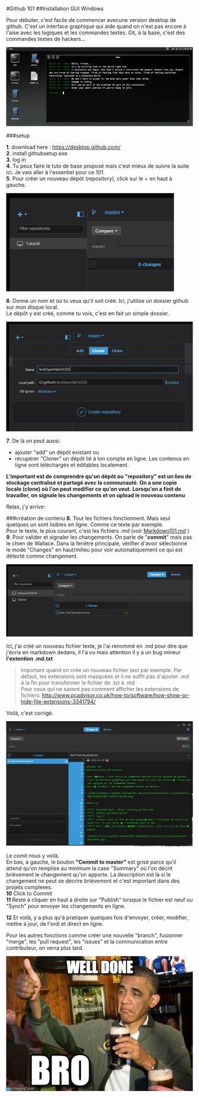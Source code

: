 #Github 101
##Installation GUI Windows

Pour débuter, c'est facile de commencer avecune version desktop de github. C'est un interface graphique qui aide quand on n'est pas encore à l'aise avec les logiques et les commandes textes.
Git, à la base, c'est des commandes textes de hackers... 

![mrRobot](https://github.com/openfab-lab/github-introduction-ws/blob/master/img/1%20GhqLwBX-Y9p7Q2I-WuriQw.png)

###setup

**1**. download here : https://desktop.github.com/   
**2**. install githubsetup.exe   
**3**. log in   
**4**. Tu peux faire le tuto de base proposé mais c'est mieux de suivre la suite ici. Je vais aller à l'essentiel pour ce 101.   
**5**. Pour créer un nouveau dépôt (repository), click sur le + en haut à gauche.   

![step1](https://github.com/openfab-lab/github-introduction-ws/blob/master/img/Git01.jpg)

**6**. Donne un nom et où tu veux qu'il soit créé. Ici, j'utilise un dossier github sur mon disque local.   
Le dépôt y est créé, comme tu vois, c'est en fait un simple dossier.

![step2](https://github.com/openfab-lab/github-introduction-ws/blob/master/img/Git02.jpg)

**7**. De là on peut aussi: 
- ajouter "add" un dépôt existant ou 
- récupérer "Cloner" un dépôt lié à ton compte en ligne. Les contenus en ligne sont téléchargés et éditables localement.

**L'important est de comprendre qu'un dépôt ou "repository" est un lieu de stockage centralisé et partagé avec la communauté.
On a une copie locale (clone) où l'on peut modifier ce qu'on veut. Lorsqu'on a finit de travailler, on signale les changements et on upload le nouveau contenu**    

Relax, j'y arrive:

###création de contenu
**8**. Tout les fichiers fonctionnent. Mais seul quelques un sont lisibles en ligne. Comme ce texte par exemple.   
Pour le texte, le plus courant, c'est les fichiers .md (voir [Markdown101.md](https://github.com/openfab-lab/github-introduction-ws/blob/master/Markdown101.md) )
**9**. Pour valider et signaler les changements. On parle de "**commit**" mais pas le chien de Wallace. 
Dans la fenêtre principale, vérifier d'avoir sélectionné le mode "Changes" en haut/milieu pour voir automatiquement ce qui est détecté comme changement.   

![step3](https://github.com/openfab-lab/github-introduction-ws/blob/master/img/Git03.jpg)

Ici, j'ai créé un nouveau fichier texte, je l'ai renommé en .md pour dire que j'écris en markdown dedans, il l'a vu mais attention il y a un bug mineur **l'extention .md.txt**

>Important quand on crée un nouveau fichier text par exemple. Par défaut, les extensions sont masquées et il ne suffit pas d'ajouter .md à la fin pour transformer le fichier de .txt à .md  
>Pour ceux qui ne savent pas comment afficher les extensions de fichiers:
>http://www.pcadvisor.co.uk/how-to/software/how-show-or-hide-file-extensions-3341794/

Voilà, c'est corrigé. 

![step4](https://github.com/openfab-lab/github-introduction-ws/blob/master/img/Git04.jpg)

Le comit nous y voilà.   
En bas, à gauche, le bouton **"Commit to master"** est grisé parce qu'il attend qu'on remplise au minimum la case "Summary" où l'on décrit brièvement le changement qu'on apporte. La description est là si le changement ne peut se décrire brièvement et c'est important dans des projets complexes.   
**10** Click to Commit   
**11** Reste à cliquer en haut à droite sur "Publish" lorsque le fichier est neuf ou "Synch" pour envoyer les changements en ligne.   

**12** Et voilà, y a plus qu'à pratiquer quelques fois d'envoyer, créer, modifier, mettre à jour, de l'ordi et direct en ligne.  

Pour les autres fonctions comme créer une nouvelle "branch", fusionner "merge", les "pull request", les "issues" et la communication entre contributeur, on verra plus tard.   

![step4](https://github.com/openfab-lab/github-introduction-ws/blob/master/img/welldone.jpg)

